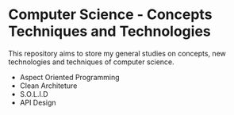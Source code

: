 # Computer Science - Concepts Techniques and Technologies
This repository aims to store my general studies on concepts, new technologies and techniques of computer science.

* Aspect Oriented Programming
* Clean Architeture
* S.O.L.I.D
* API Design

